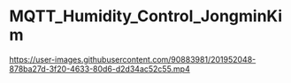 # MQTT_Humidity_Control_JongminKim


https://user-images.githubusercontent.com/90883981/201952048-878ba27d-3f20-4633-80d6-d2d34ac52c55.mp4

